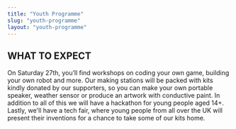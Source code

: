 ```yaml
---
title: "Youth Programme"
slug: "youth-programme"
layout: "youth-programme"
---
```


<h2>WHAT TO EXPECT</h2>

<p>On Saturday 27th, you’ll find workshops on coding your own game, building your own robot and more. Our making stations will be packed with kits kindly donated by our supporters, so you can make your own portable speaker, weather sensor or produce an artwork with conductive paint. In addition to all of this we will have a hackathon for young people aged 14+. Lastly, we'll have a tech fair, where young people from all over the UK will present their inventions for a chance to take some of our kits home.
</p>

